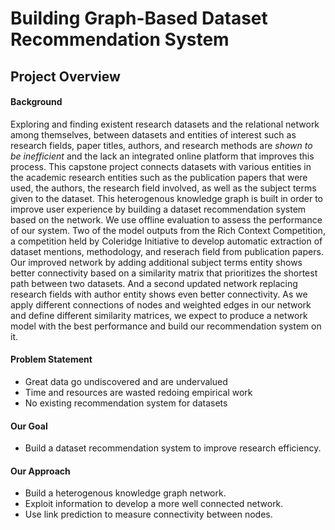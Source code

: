 # Building Graph-Based Dataset Recommendation System

## Project Overview
#### Background 
Exploring and finding existent research datasets and the relational network among themselves, between datasets and entities of interest such as research fields, paper titles, authors, and research methods are *shown to be inefficient* and the lack an integrated online platform that improves this process. This capstone project connects datasets with various entities in the academic research entities such as the publication papers that were used, the authors, the research field involved, as well as the subject terms given to the dataset. This heterogenous knowledge graph is built in order to improve user experience by building a dataset recommendation system based on the network. We use offline evaluation to assess the performance of our system. Two of the model outputs from the Rich Context Competition, a competition held by Coleridge Initiative to develop automatic extraction of dataset mentions, methodology, and reserach field from publication papers. Our improved network by adding additional subject terms entity shows better connectivity based on a similarity matrix that prioritizes the shortest path between two datasets. And a second updated network replacing research fields with author entity shows even better connectivity. As we apply different connections of nodes and weighted edges in our network and define different similarity matrices, we expect to produce a network model with the best performance and build our recommendation system on it. 

#### Problem Statement
* Great data go undiscovered and are undervalued
* Time and resources are wasted redoing empirical work
* No existing recommendation system for datasets
#### Our Goal
* Build a dataset recommendation system to improve research efficiency.
#### Our Approach
* Build a heterogenous knowledge graph network. 
* Exploit information to develop a more well connected network.
* Use link prediction to measure connectivity between nodes. 
